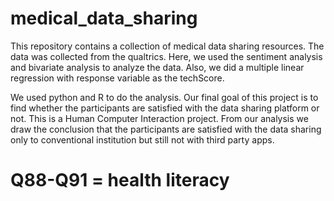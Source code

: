 # medical_data_sharing

This repository contains a collection of medical data sharing resources. The data was collected from the qualtrics. 
Here, we used the sentiment analysis and bivariate analysis to analyze the data. Also, we did a multiple linear regression with response variable as the techScore. 

We used python and R to do the analysis. Our final goal of this project is to find whether the participants are satisfied with the data sharing platform or not.
This is a Human Computer Interaction project. From our analysis we draw the conclusion that the participants are satisfied with the data sharing only to conventional institution but still not with third party apps.


# Q88-Q91 = health literacy
